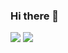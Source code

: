 ### Hi there 👋

<img src="https://capsule-render.vercel.app/api?type=waving&color=BDBDC8&height=150&section=header&text=KEXIN'S SPACE&fontSize=20" />
<img src="https://capsule-render.vercel.app/api?type=waving&color=BDBDC8&height=150&section=footer" />

<!--
**cocoheart0128/cocoheart0128** is a ✨ _special_ ✨ repository because its `README.md` (this file) appears on your GitHub profile.

Here are some ideas to get you started:

- 🔭 I’m currently working on ...
- 🌱 I’m currently learning ...
- 👯 I’m looking to collaborate on ...
- 🤔 I’m looking for help with ...
- 💬 Ask me about ...
- 📫 How to reach me: ...
- 😄 Pronouns: ...
- ⚡ Fun fact: ...
-->

